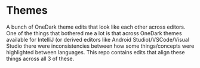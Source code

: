 # Themes 

A bunch of OneDark theme edits that look like each other across editors. One of the things that bothered me a lot is that across OneDark themes available for IntelliJ (or derived editors like Android Studio)/VSCode/Visual Studio there were inconsistencies between how some things/concepts were highlighted between languages. This repo contains edits that align these things across all 3 of these.
